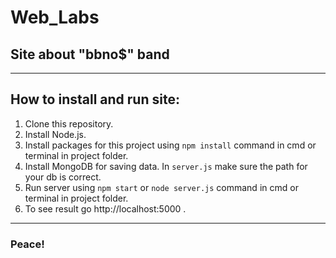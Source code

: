 # Web_Labs
## Site about "bbno$" band
*************
## How to install and run site:
1. Clone this repository.
2. Install Node.js.
3. Install packages for this project using ```npm install``` command in cmd or terminal in project folder.
4. Install MongoDB for saving data. In `server.js` make sure the path for your db is correct.
5. Run server using ```npm start``` or ```node server.js``` command in cmd or terminal in project folder.
6. To see result go http://localhost:5000 .
*************
### Peace!
